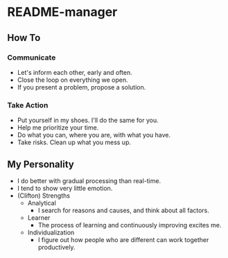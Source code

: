 # README-manager

## How To

### Communicate

* Let's inform each other, early and often.
* Close the loop on everything we open.
* If you present a problem, propose a solution.

### Take Action

* Put yourself in my shoes. I'll do the same for you.
* Help me prioritize your time.
* Do what you can, where you are, with what you have.
* Take risks. Clean up what you mess up.

## My Personality

* I do better with gradual processing than real-time.
* I tend to show very little emotion.
* (Clifton) Strengths
  * Analytical
    * I search for reasons and causes, and think about all factors.
  * Learner
    * The process of learning and continuously improving excites me.
  * Individualization
    * I figure out how people who are different can work together productively.

